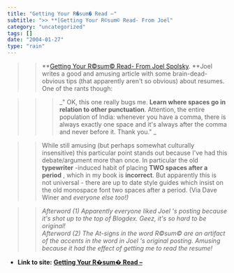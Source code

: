 ```yaml
---
title: "Getting Your R�sum� Read –"
subtitle: ">> **[Getting Your R©sum© Read- From Joel"
category: "uncategorized"
tags: []
date: "2004-01-27"
type: "rain"
---
```

>>

>> **[Getting Your R©sum© Read- From Joel
Spolsky](<http://www.joelonsoftware.com/articles/ResumeRead.html>). **Joel
writes a good and amusing article with some brain-dead-obvious tips (that
apparently aren't so obvious) about resumes. One of the rants though:

>>

>>  
>
>>

>>>  
>
>>>

>>>  _" OK, this one really bugs me. **Learn where spaces go in relation to
other punctuation**. Attention, the entire population of India: whenever you
have a comma, there is always exactly one space and it's always after the
comma and never before it. Thank you." _

>>

>>  
>
>>

>> While still amusing (but perhaps somewhat culturally insensitive) this
particular point stands out because I've had this debate/argument more than
once. In particular the old **typewriter** -induced habit of placing **TWO
spaces after a period** , which in my book is **incorrect**. But apparently
this is not universal - there are up to date style guides which insist on the
old monospace font two spaces after a period. (Via Dave Winer and _everyone
else too!)_

>>

>>  
>
>>

>>  _Afterword (1) Apparently everyone liked Joel 's posting because it's shot
up to the top of Blogdex. Geez, it's so hard to be original!  
> Afterword (2) The At-signs in the_ _word_ _R©sum© are an artifact of the
> accents in the word in Joel 's original posting. Amusing because it had the
> effect of getting me to read the resume!_


* **Link to site:** **[Getting Your R�sum� Read –](None)**